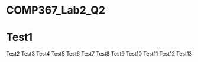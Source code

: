 # COMP367_Lab2_Q2
# Test1
Test2
Test3
Test4
Test5
Test6
Test7
Test8
Test9
Test10
Test11
Test12
Test13
